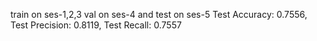 train on ses-1,2,3 val on ses-4 and test on ses-5
Test Accuracy: 0.7556, Test Precision: 0.8119, Test Recall: 0.7557
